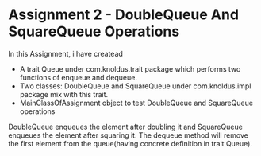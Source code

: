 # Assignment 2 - DoubleQueue And SquareQueue Operations

In this Assignment, i have createad
* A trait Queue under com.knoldus.trait package which performs two functions of enqueue and dequeue.
* Two classes: DoubleQueue and SquareQueue under com.knoldus.impl package mix with this trait.
* MainClassOfAssignment object to test DoubleQueue and SquareQueue operations

DoubleQueue enqueues the element after doubling it and SquareQueue enqueues the element after squaring it. The dequeue method will remove the first element from the queue(having concrete definition in trait Queue).
